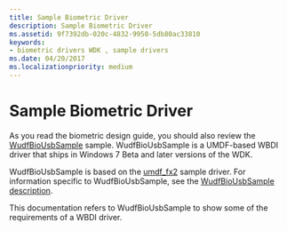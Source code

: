 ```yaml
---
title: Sample Biometric Driver
description: Sample Biometric Driver
ms.assetid: 9f7392db-020c-4832-9950-5db80ac33810
keywords:
- biometric drivers WDK , sample drivers
ms.date: 04/20/2017
ms.localizationpriority: medium
---
```


# Sample Biometric Driver


As you read the biometric design guide, you should also review the [WudfBioUsbSample](https://github.com/Microsoft/Windows-driver-samples/tree/master/biometrics/driver) sample. WudfBioUsbSample is a UMDF-based WBDI driver that ships in Windows 7 Beta and later versions of the WDK.

WudfBioUsbSample is based on the [umdf\_fx2](https://github.com/Microsoft/Windows-driver-samples/tree/3528ffbb369fa0611aefd14c97bdd6ac5ee50c41/usb/umdf_fx2) sample driver. For information specific to WudfBioUsbSample, see the [WudfBioUsbSample description](https://github.com/Microsoft/Windows-driver-samples/tree/master/biometrics).

This documentation refers to WudfBioUsbSample to show some of the requirements of a WBDI driver.

 

 





